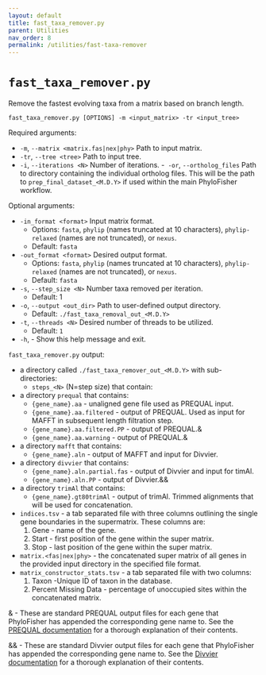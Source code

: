 ```yaml
---
layout: default
title: fast_taxa_remover.py
parent: Utilities
nav_order: 8
permalink: /utilities/fast-taxa-remover
---
```


# `fast_taxa_remover.py`

Remove the fastest evolving taxa from a matrix based on branch length.

`fast_taxa_remover.py [OPTIONS] -m <input_matrix> -tr <input_tree>`

Required arguments:
- `-m`, `--matrix <matrix.fas|nex|phy>` Path to input matrix.
- `-tr`, `--tree <tree>` Path to input tree.
- `-i`, `--iterations <N>` Number of iterations.
-` -or`, `--ortholog_files` Path to directory containing the individual ortholog files. This will be the path to `prep_final_dataset_<M.D.Y>` if used within the main PhyloFisher workflow.

Optional arguments:
- `-in_format <format>` Input matrix format.
  - Options: `fasta`, `phylip` (names truncated at 10 characters), `phylip-relaxed` (names are not truncated), or `nexus`.
  - Default: `fasta`
- `-out_format <format>` Desired output format.
  - Options: `fasta`, `phylip` (names truncated at 10 characters), `phylip-relaxed` (names are not truncated), or `nexus`.
  - Default: `fasta`
- `-s`, `--step_size <N>` Number taxa removed per iteration.
  - Default: 1
- `-o`, `--output <out_dir>` Path to user-defined output directory.
  - Default: `./fast_taxa_removal_out_<M.D.Y>`
- `-t`, `--threads <N>` Desired number of threads to be utilized.
  - Default: `1`
- `-h`, - Show this help message and exit.

`fast_taxa_remover.py` output:
- a directory called `./fast_taxa_remover_out_<M.D.Y>` with sub-directories:
  - `steps_<N>` (N=step size) that contain:
- a directory `prequal` that contains:
  - `{gene_name}.aa` - unaligned gene file used as PREQUAL input.
  - `{gene_name}.aa.filtered` - output of PREQUAL. Used as input for MAFFT in subsequent length filtration step.
  - `{gene_name}.aa.filtered.PP` - output of PREQUAL.&
  - `{gene_name}.aa.warning` - output of PREQUAL.&
- a directory `mafft` that contains:
  - `{gene_name}.aln` - output of MAFFT and input for Divvier.
- a directory `divvier` that contains:
  - `{gene_name}.aln.partial.fas` - output of Divvier and input for timAl.
  - `{gene_name}.aln.PP` - output of Divvier.&&
- a directory `trimAl` that contains:
  - `{gene_name}.gt80trimAl` - output of trimAl. Trimmed alignments that will be used for concatenation.
- `indices.tsv` - a tab separated file with three columns outlining the single gene boundaries in the supermatrix. These columns are:
  1. Gene - name of the gene.
  2. Start - first position of the gene within the super matrix.
  3. Stop - last position of the gene within the super matrix.
- `matrix.<fas|nex|phy>` - the concatenated super matrix of all genes in the provided input directory in the specified file format.
- `matrix_constructor_stats.tsv` - a tab separated file with two columns:
  1. Taxon -Unique ID of taxon in the database.
  2. Percent Missing Data - percentage of unoccupied sites within the concatenated
matrix.

& - These are standard PREQUAL output files for each gene that PhyloFisher has appended the corresponding gene name to. See the [PREQUAL documentation](http://amoeba.msstate.edu/phylofisher/pdfs/prequal.pdf) for a thorough explanation of their contents.

&& - These are standard Divvier output files for each gene that PhyloFisher has appended the corresponding gene name to. See the [Divvier documentation](http://amoeba.msstate.edu/phylofisher/pdfs/divvier.pdf) for a thorough explanation of their contents.